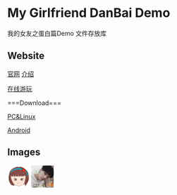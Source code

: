 # My Girlfriend DanBai Demo
我的女友之蛋白篇Demo 文件存放库

## Website
[官网](https://game.dbhg.top/My%20Girlfriend%20DanBai/)
[介绍](https://game.dbhg.top/My%20Girlfriend%20DanBai/about/)

[在线游玩](https://api.alwolf.cn/Galgame_DanBai_Demo/)

===Download===

[PC&Linux](https://github.com/yalwolf/Galgame_DanBai_Demo/releases/tag/Windows)

[Android](https://github.com/yalwolf/Galgame_DanBai_Demo/releases/tag/Android)

## Images
<img src="window_icon.png" width="10%" height="10%"> <img src="icon.png" width="10%" height="10%">
